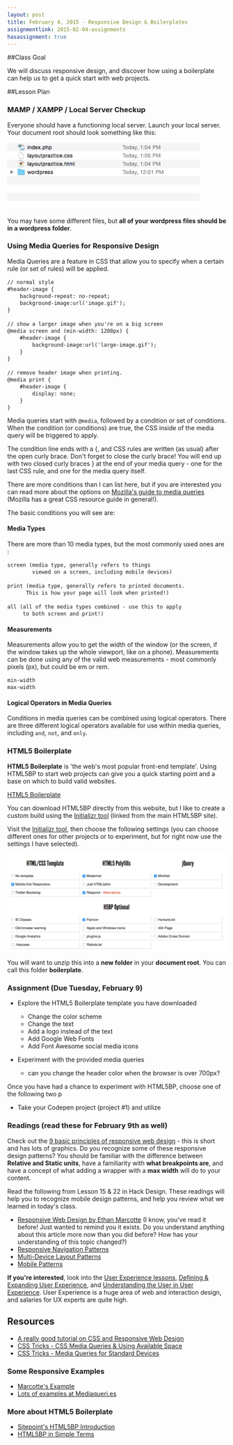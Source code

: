 ```yaml
---
layout: post
title: February 4, 2015 - Responsive Design & Boilerplates
assignmentlink: 2015-02-04-assignments
hasassignment: true
---
```


##Class Goal

We will discuss responsive design, and discover how using a boilerplate can help us to get a quick start with web projects.

##Lesson Plan

### MAMP / XAMPP / Local Server Checkup

Everyone should have a functioning local server.  Launch your local server.  Your document root should look something like this:

<img src="../media/0204/directory-structure.png" alt="directory-structure" />

You may have some different files, but **all of your wordpress files should be in a wordpress folder**.


### Using Media Queries for Responsive Design

Media Queries are a feature in CSS that allow you to specify when a certain rule (or set of rules) will be applied.

```
// normal style
#header-image {
    background-repeat: no-repeat;
    background-image:url('image.gif');
}

// show a larger image when you're on a big screen
@media screen and (min-width: 1200px) {
    #header-image {
        background-image:url('large-image.gif');
    }
}

// remove header image when printing.
@media print {
    #header-image {
        display: none;
    }
}
```

Media queries start with `@media`, followed by a condition or set of conditions.  When the condition (or conditions) are true, the CSS inside of the media query will be triggered to apply.

The condition line ends with a {, and CSS rules are written (as usual) after the open curly brace.  Don't forget to close the curly brace!  You will end up with two closed curly braces } at the end of your media query - one for the last CSS rule, and one for the media query itself.

There are more conditions than I can list here, but if you are interested you can read more about the options on [Mozilla's guide to media queries](https://developer.mozilla.org/en-US/docs/Web/Guide/CSS/Media_queries) (Mozilla has a great CSS resource guide in general!).

The basic conditions you will see are:

#### Media Types

There are more than 10 media types, but the most commonly used ones are : 

```
screen (media type, generally refers to things 
        viewed on a screen, including mobile devices)
   
print (media type, generally refers to printed documents.  
      This is how your page will look when printed!)
   
all (all of the media types combined - use this to apply 
     to both screen and print!)
```

#### Measurements

Measurements allow you to get the width of the window (or the screen, if the window takes up the whole viewport, like on a phone).  Measurements can be done using any of the valid web measurements - most commonly pixels (px), but could be em or rem.

```
min-width
max-width
```

#### Logical Operators in Media Queries

Conditions in media queries can be combined using logical operators.  There are three different logical operators available for use within media queries, including `and`, `not`, and `only`.


### HTML5 Boilerplate

**HTML5 Boilerplate** is 'the web's most popular front-end template'.  Using HTML5BP to start web projects can give you a quick starting point and a base on which to build valid websites.

[HTML5 Boilerplate](https://html5boilerplate.com/)

You can download HTML5BP directly from this website, but I like to create a custom build using the [Initializr tool](http://www.initializr.com/) (linked from the main HTML5BP site).

Visit the [Initializr tool](http://www.initializr.com/), then choose the following settings (you can choose different ones for other projects or to experiment, but for right now use the settings I have selected).

<img src="../media/0204/html5pbsettings.png" alt="html5pbsettings" />

You will want to unzip this into a **new folder** in your **document root**.  You can call this folder **boilerplate**.

### Assignment (Due Tuesday, February 9)

- Explore the HTML5 Boilerplate template you have downloaded
  
  - Change the color scheme
  - Change the text
  - Add a logo instead of the text
  - Add Google Web Fonts
  - Add Font Awesome social media icons

- Experiment with the provided media queries

  - can you change the header color when the browser is over 700px?

Once you have had a chance to experiment with HTML5BP, choose one of the following two p

- Take your Codepen project (project #1) and utilize 

### Readings (read these for February 9th as well)

Check out the [9 basic principles of responsive web design](http://blog.froont.com/9-basic-principles-of-responsive-web-design/) - this is short and has lots of graphics.  Do you recognize some of these responsive design patterns?  You should be familiar with the difference between **Relative and Static units**, have a familiarity with **what breakpoints are**, and have a concept of what adding a wrapper with a **max width** will do to your content.

Read the following from Lesson 15 & 22 in Hack Design.  These readings will help you to recognize mobile design patterns, and help you review what we learned in today's class.

- [Responsive Web Design by Ethan Marcotte](http://alistapart.com/article/responsive-web-design) (I know, you've read it before!  Just wanted to remind you it exists.  Do you understand anything about this article more now than you did before?  How has your understanding of this topic changed?)
- [Responsive Navigation Patterns](http://bradfrost.com/blog/web/responsive-nav-patterns/)
- [Multi-Device Layout Patterns](http://www.lukew.com/ff/entry.asp?1514)
- [Mobile Patterns](http://www.mobile-patterns.com/)

**If you're interested**, look into the [User Experience lessons](https://hackdesign.org/lessons/9), [Defining & Expanding User Experience](https://hackdesign.org/lessons/11), and [Understanding the User in User Experience](https://hackdesign.org/lessons/12).  User Experience is a huge area of web and interaction design, and salaries for UX experts are quite high.

## Resources

- [A really good tutorial on CSS and Responsive Web Design](http://learn.shayhowe.com/advanced-html-css/responsive-web-design/#media-queries)
- [CSS Tricks - CSS Media Queries & Using Available Space](http://css-tricks.com/css-media-queries/)
- [CSS Tricks - Media Queries for Standard Devices](http://css-tricks.com/snippets/css/media-queries-for-standard-devices/)

### Some Responsive Examples

- [Marcotte's Example](http://alistapart.com/d/responsive-web-design/ex/ex-site-FINAL.html)
- [Lots of examples at Mediaqueri.es](http://mediaqueri.es/)

### More about HTML5 Boilerplate

- [Sitepoint's HTML5BP Introduction](http://www.sitepoint.com/introduction-html5-boilerplate/)
- [HTML5BP in Simple Terms](http://ningbit.github.io/blog/2013/09/30/html5-boilerplate-explained-in-simple-terms/)